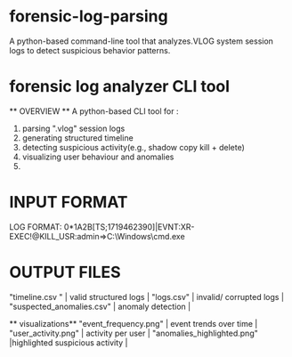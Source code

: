 # forensic-log-parsing
A python-based command-line tool that analyzes.VLOG system session logs to detect suspicious behavior patterns.

 #  forensic log analyzer CLI tool
 ** OVERVIEW ** 
 A python-based CLI tool for :
 1. parsing ".vlog" session logs
 2. generating structured timeline
 3. detecting suspicious activity(e.g., shadow copy kill + delete)
 4. visualizing user behaviour and anomalies
 5. 
 # INPUT FORMAT 
 LOG FORMAT:
 0*1A2B[TS;1719462390]|EVNT:XR-EXEC!@KILL_USR:admin=>C:\Windows\cmd.exe

 # OUTPUT FILES
 "timeline.csv " | valid structured logs |
 "logs.csv" | invalid/ corrupted logs |
 "suspected_anomalies.csv" | anomaly detection |

 ** visualizations**
 "event_frequency.png" | event trends over time |
 "user_activity.png" | activity per user |
 "anomalies_highlighted.png" |highlighted suspicious activity |
 
